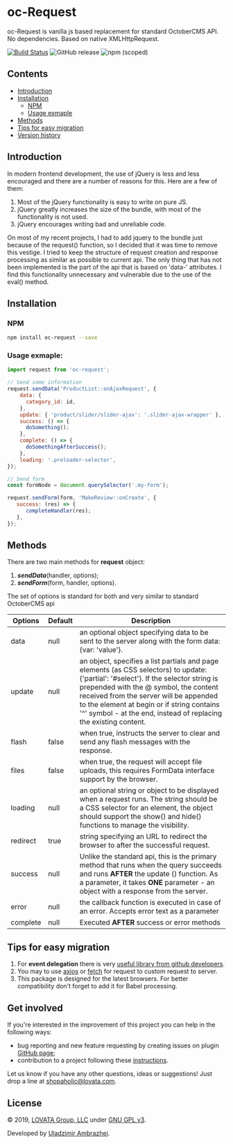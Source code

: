 # oc-Request

oc-Request is vanilla js based replacement for standard OctoberCMS API. No dependencies. Based on native XMLHttpRequest.

[![Build Status](https://travis-ci.org/oc-shopaholic/oc-request.svg?branch=master)](https://travis-ci.org/oc-shopaholic/oc-request) ![GitHub release](https://img.shields.io/github/release/oc-shopaholic/oc-request.svg?style=flat-square) ![npm (scoped)](https://img.shields.io/npm/v/@undercoatcss/framework)

## Contents

  - [Introduction](#introduction)
  - [Installation](#installation)
    - [NPM](#npm)
    - [Usage exmaple](#usage-exmaple)
  - [Methods](#methods)
  - [Tips for easy migration](#tips-for-easy-migration)
  - [Version history](#version-history)

## Introduction

In modern frontend development, the use of jQuery is less and less encouraged and there are a number of reasons for this. Here are a few of them:
1. Most of the jQuery functionality is easy to write on pure JS.
2. jQuery greatly increases the size of the bundle, with most of the functionality is not used.
3. jQuery encourages writing bad and unreliable code.

On most of my recent projects, I had to add jquery to the bundle just because of the  request() function, so I decided that it was time to remove this vestige. I tried to keep the structure of request creation and response processing as similar as possible to current api. The only thing that has not been implemented is the part of the api that is based on 'data-' attributes. I find this functionality unnecessary and vulnerable due to the use of the eval() method.

## Installation

### NPM

```sh
npm install oc-request --save
```

### Usage exmaple:

```javascript
import request from 'oc-request';

// Send some information
request.sendData('ProductList::onAjaxRequest', {
    data: {
      сategory_id: id,
    },
    update: { 'product/slider/slider-ajax': '.slider-ajax-wrapper' },
    success: () => {
      doSomething();
    },
    complete: () => {
      doSomethingAfterSuccess();
    },
    loading: '.preloader-selector',
});

// Send form
const formNode = document.querySelector('.my-form');

request.sendForm(form, 'MakeReview::onCreate', {
   success: (res) => {
      completeHandler(res);
   },
});
```
## Methods

There are two main methods for **request** object:
1. ***sendData***(handler, options);
2. ***sendForm***(form, handler, options).

The set of options is standard for both and very similar to standard OctoberCMS api

|   Options	|  Default 	| Description
|---	|---	|---	|
|data|null|an optional object specifying data to be sent to the server along with the form data: {var: 'value'}.
|update|null|an object, specifies a list partials and page elements (as CSS selectors) to update: {'partial': '#select'}. If the selector string is prepended with the @ symbol, the content received from the server will be appended to the element at begin or if string contains '^' symbol  - at the end, instead of replacing the existing content.
|flash|false|when true, instructs the server to clear and send any flash messages with the response.
|files|false|when true, the request will accept file uploads, this requires FormData interface support by the browser.
|loading|null|an optional string or object to be displayed when a request runs. The string should be a CSS selector for an element, the object should support the show() and hide() functions to manage the visibility.
|redirect|true|string specifying an URL to redirect the browser to after the successful request.
|success|null|Unlike the standard api, this is the primary method that runs when the query succeeds and runs **AFTER** the update () function. As a parameter, it takes **ONE** parameter - an object with a response from the server.
|error|null|the callback function is executed in case of an error. Accepts error text as a parameter
|complete|null|Executed **AFTER** success or error methods

## Tips for easy migration
1. For **event delegation** there is very [useful library from github developers](https://github.com/dgraham/delegated-events).
2. You may to use [axios](https://github.com/axios/axios) or [fetch](https://developer.mozilla.org/ru/docs/Web/API/Fetch_API) for request to custom request to server.
3. This package is designed for the latest browsers. For better compatibility don't forget to add it for Babel processing.


## Get involved

If you're interested in the improvement of this project you can help in the following ways:
* bug reporting and new feature requesting by creating issues on plugin [GitHub page](https://github.com/oc-shopaholic/oc-request/issues);
* contribution to a project following these [instructions](https://github.com/oc-shopaholic/oc-request/blob/master/CONTRIBUTING.md).

Let us know if you have any other questions, ideas or suggestions! Just drop a line at shopaholic@lovata.com.

## License

© 2019, [LOVATA Group, LLC](https://github.com/lovata) under [GNU GPL v3](https://opensource.org/licenses/GPL-3.0).

Developed by [Uladzimir Ambrazhei](https://github.com/ambrazhei).
